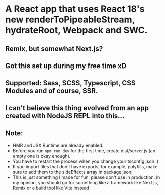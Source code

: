 # A React app that uses React 18's new renderToPipeableStream, hydrateRoot, Webpack and SWC.

## Remix, but somewhat Next.js?

## Got this set up during my free time xD

## Supported: Sass, SCSS, Typescript, CSS Modules and of course, SSR.

## I can't believe this thing evolved from an app created with NodeJS REPL into this...

## Note:

- HMR and JSX Runtime are already enabled.
- Before you run `npm run dev` for the first time, create dist/server.js (an empty one is okay enough).
- You have to restart the process when you change your tsconfig.json :(
- If you import files that don't have exports, for example, polyfills, make sure to add them to the sideEffects array in package.json.
- This is just something I made for fun, please don't use in production. In my opinion, you should go for something like a framework like Next.js, Remix or a build tool like Vite instead.
